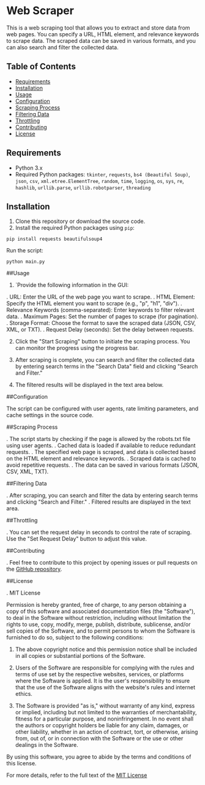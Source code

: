 # Web Scraper

This is a web scraping tool that allows you to extract and store data from web pages. You can specify a URL, HTML element, and relevance keywords to scrape data. The scraped data can be saved in various formats, and you can also search and filter the collected data.

## Table of Contents

- [Requirements](#requirements)
- [Installation](#installation)
- [Usage](#usage)
- [Configuration](#configuration)
- [Scraping Process](#scraping-process)
- [Filtering Data](#filtering-data)
- [Throttling](#throttling)
- [Contributing](#contributing)
- [License](#license)

## Requirements

- Python 3.x
- Required Python packages: `tkinter`, `requests`, `bs4 (Beautiful Soup)`, `json`, `csv`, `xml.etree.ElementTree`, `random`, `time`, `logging`, `os`, `sys`, `re`, `hashlib`, `urllib.parse`, `urllib.robotparser`, `threading`

## Installation

1. Clone this repository or download the source code.
2. Install the required Python packages using `pip`:

```pip install requests beautifulsoup4```


Run the script:

```python main.py```

##Usage

1. `Provide the following information in the GUI:

. URL: Enter the URL of the web page you want to scrape.
. HTML Element: Specify the HTML element you want to scrape (e.g., "p", "h1", "div").
. Relevance Keywords (comma-separated): Enter keywords to filter relevant data.
. Maximum Pages: Set the number of pages to scrape (for pagination).
. Storage Format: Choose the format to save the scraped data (JSON, CSV, XML, or TXT).
. Request Delay (seconds): Set the delay between requests.

2. Click the "Start Scraping" button to initiate the scraping process. You can monitor the progress using the progress bar.

3. After scraping is complete, you can search and filter the collected data by entering search terms in the "Search Data" field and clicking "Search and Filter."

4. The filtered results will be displayed in the text area below.

##Configuration

The script can be configured with user agents, rate limiting parameters, and cache settings in the source code.

##Scraping Process

. The script starts by checking if the page is allowed by the robots.txt file using user agents.
. Cached data is loaded if available to reduce redundant requests.
. The specified web page is scraped, and data is collected based on the HTML element and relevance keywords.
. Scraped data is cached to avoid repetitive requests.
. The data can be saved in various formats (JSON, CSV, XML, TXT).

##Filtering Data

. After scraping, you can search and filter the data by entering search terms and clicking "Search and Filter."
. Filtered results are displayed in the text area.

##Throttling

. You can set the request delay in seconds to control the rate of scraping. Use the "Set Request Delay" button to adjust this value.

##Contributing

. Feel free to contribute to this project by opening issues or pull requests on the [GitHub repository](https://github.com/Ashhar-Azim/Web-Scraper-using-Python-Libraries).

##License

. MIT License

Permission is hereby granted, free of charge, to any person obtaining a copy of this software and associated documentation files (the "Software"), to deal in the Software without restriction, including without limitation the rights to use, copy, modify, merge, publish, distribute, sublicense, and/or sell copies of the Software, and to permit persons to whom the Software is furnished to do so, subject to the following conditions:

1. The above copyright notice and this permission notice shall be included in all copies or substantial portions of the Software.

2. Users of the Software are responsible for complying with the rules and terms of use set by the respective websites, services, or platforms where the Software is applied. It is the user's responsibility to ensure that the use of the Software aligns with the website's rules and internet ethics.

3. The Software is provided "as is," without warranty of any kind, express or implied, including but not limited to the warranties of merchantability, fitness for a particular purpose, and noninfringement. In no event shall the authors or copyright holders be liable for any claim, damages, or other liability, whether in an action of contract, tort, or otherwise, arising from, out of, or in connection with the Software or the use or other dealings in the Software.

By using this software, you agree to abide by the terms and conditions of this license.

For more details, refer to the full text of the [MIT License](https://opensource.org/licenses/MIT)


